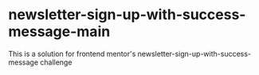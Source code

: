 # newsletter-sign-up-with-success-message-main
This is a solution for frontend mentor's newsletter-sign-up-with-success-message challenge
